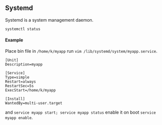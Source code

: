 Systemd
-

Systemd is a system management daemon.

````sh
systemctl status
````

#### Example

Place bin file in `/home/k/myapp`
run `vim /lib/systemd/system/myapp.service`.

````
[Unit]
Description=myapp

[Service]
Type=simple
Restart=always
RestartSec=5s
ExecStart=/home/k/myapp

[Install]
WantedBy=multi-user.target
````

and `service myapp start; service myapp status`
enable it on boot `service myapp enable`.
